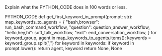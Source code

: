 Explain what the PYTHON_CODE does in 100 words or less.

PYTHON_CODE
def get_first_keyword_in_prompt(prompt: str):
    map_keywords_to_agents = {
        "bash,browser": run_bash_command_workflow, 
        "question": question_answer_workflow, 
        "hello,hey,hi": soft_talk_workflow, 
        "exit": end_conversation_workflow,
    }
    for keyword_group, agent in map_keywords_to_agents.items():
        keywords = keyword_group.split(",")
        for keyword in keywords:
            if keyword in prompt.lower():
                return agent, keyword
    return None, None